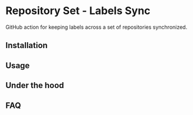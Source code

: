 # Repository Set - Labels Sync

GitHub action for keeping labels across a set of repositories synchronized.

## Installation

## Usage

## Under the hood

## FAQ
